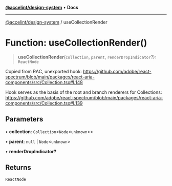 [**@accelint/design-system**](../README.md) • **Docs**

***

[@accelint/design-system](../README.md) / useCollectionRender

# Function: useCollectionRender()

> **useCollectionRender**(`collection`, `parent`, `renderDropIndicator`?): `ReactNode`

Copied from RAC, unexported hook: https://github.com/adobe/react-spectrum/blob/main/packages/react-aria-components/src/Collection.tsx#L148

Hook serves as the basis of the root and branch renderers for Collections: https://github.com/adobe/react-spectrum/blob/main/packages/react-aria-components/src/Collection.tsx#L139

## Parameters

• **collection**: `Collection`\<`Node`\<`unknown`\>\>

• **parent**: `null` \| `Node`\<`unknown`\>

• **renderDropIndicator?**

## Returns

`ReactNode`
